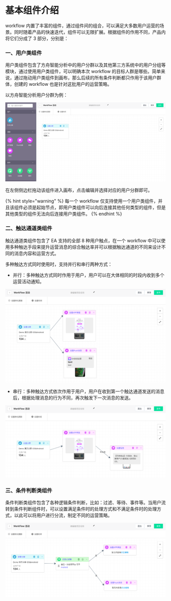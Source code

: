# 基本组件介绍

workflow 内置了丰富的组件，通过组件间的组合，可以满足大多数用户运营的场景。同时随着产品的快速迭代，组件可以无限扩展。根据组件的作用不同，产品内将它们分成了 3 部分，分别是：

### 一、用户类组件

用户类组件包含了方舟智能分析中的用户分群以及其他第三方系统中的用户分组等模块，通过使用用户类组件，可以明确本次 workflow 的目标人群是哪些。简单来说，通过拖动用户类组件到画布，那么后续的所有条件判断都只作用于该用户群体，创建的 workflow 也是针对这批用户的运营策略。

以方舟智能分析用户分群为例：

![&#x4F7F;&#x7528;&#x65B9;&#x821F; UBA &#x7528;&#x6237;&#x5206;&#x7FA4;](../.gitbook/assets/image%20%287%29.png)

在左侧侧边栏拖动该组件进入画布，点击编辑并选择对应的用户分群即可。

{% hint style="warning" %}
每一个 workflow 仅支持使用一个用户类组件，并且该组件必须是起始节点，即用户类组件可以向后连接其他任何类型的组件，但是其他类型的组件无法向后连接用户类组件。
{% endhint %}

### 二、触达通道类组件

触达通道类组件包含了 EA 支持的全部 8 种用户触点，在一个 workflow 中可以使用多种触达手段来提升运营消息的综合触达率并可以根据触达通道的不同来设计不同的消息内容和运营方式。

多种触达方式同时使用时，支持并行和串行两种方式：

* 并行：多种触达方式同时作用于用户，用户可以在大体相同的时段内收到多个运营活动通知。

![&#x5E76;&#x884C;&#x4F7F;&#x7528;&#x591A;&#x79CD;&#x89E6;&#x8FBE;&#x901A;&#x9053;](../.gitbook/assets/image%20%2820%29.png)

* 串行：多种触达方式依次作用于用户，用户在收到第一个触达通道发送的消息后，根据处理消息的行为不同，再次触发下一次消息的发送。

![&#x4E32;&#x884C;&#x4F7F;&#x7528;&#x591A;&#x79CD;&#x89E6;&#x8FBE;&#x901A;&#x9053;](../.gitbook/assets/image%20%2828%29.png)

### 三、条件判断类组件

条件判断类组件包含了各种逻辑条件判断，比如：过滤、等待、事件等。当用户流转到条件判断组件时，可以设置满足条件时的处理方式和不满足条件时的处理方式，以此可以将用户进行分流，制定不同的运营策略。

![&#x6761;&#x4EF6;&#x5224;&#x65AD;&#x7C7B;&#x7EC4;&#x4EF6;](../.gitbook/assets/image%20%2827%29.png)

